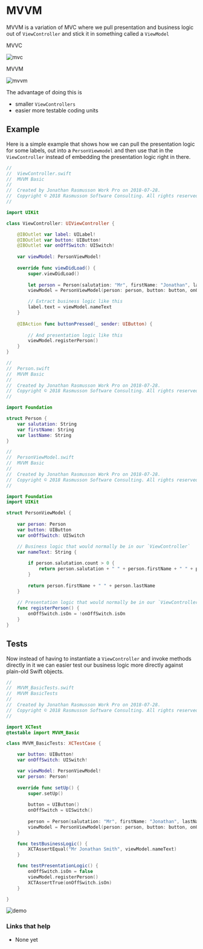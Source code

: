 # MVVM

MVVM is a variation of MVC where we pull presentation and business logic out of `ViewController` and stick it in something called a `ViewModel`

MVVC

![mvc](https://github.com/jrasmusson/ios-starter-kit/blob/master/advanced/MVVM/images/mvc.png)

MVVM

![mvvm](https://github.com/jrasmusson/ios-starter-kit/blob/master/advanced/MVVM/images/mvvm.png)

The advantage of doing this is

* smaller `ViewControllers`
* easier more testable coding units

## Example

Here is a simple example that shows how we can pull the presentation logic for some labels, out into a `PersonViewmodel` and then use that in the `ViewController` instead of embedding the presentation logic right in there.

```swift
//
//  ViewController.swift
//  MVVM Basic
//
//  Created by Jonathan Rasmusson Work Pro on 2018-07-28.
//  Copyright © 2018 Rasmusson Software Consulting. All rights reserved.
//

import UIKit

class ViewController: UIViewController {

    @IBOutlet var label: UILabel!
    @IBOutlet var button: UIButton!
    @IBOutlet var onOffSwitch: UISwitch!
    
    var viewModel: PersonViewModel!
    
    override func viewDidLoad() {
        super.viewDidLoad()
        
        let person = Person(salutation: "Mr", firstName: "Jonathan", lastName: "Smith")
        viewModel = PersonViewModel(person: person, button: button, onOffSwitch: onOffSwitch)

        // Extract business logic like this
        label.text = viewModel.nameText
    }
    
    @IBAction func buttonPressed(_ sender: UIButton) {
        
        // And presentation logic like this
        viewModel.registerPerson()
    }
}
```

```swift
//
//  Person.swift
//  MVVM Basic
//
//  Created by Jonathan Rasmusson Work Pro on 2018-07-28.
//  Copyright © 2018 Rasmusson Software Consulting. All rights reserved.
//

import Foundation

struct Person {
    var salutation: String
    var firstName: String
    var lastName: String
}
```

```swift
//
//  PersonViewModel.swift
//  MVVM Basic
//
//  Created by Jonathan Rasmusson Work Pro on 2018-07-28.
//  Copyright © 2018 Rasmusson Software Consulting. All rights reserved.
//

import Foundation
import UIKit

struct PersonViewModel {
    
    var person: Person
    var button: UIButton
    var onOffSwitch: UISwitch

    // Business logic that would normally be in our `ViewController`
    var nameText: String {
        
        if person.salutation.count > 0 {
            return person.salutation + " " + person.firstName + " " + person.lastName
        }
        
        return person.firstName + " " + person.lastName
    }
    
    // Presentation logic that would normally be in our `ViewController`
    func registerPerson() {
        onOffSwitch.isOn = !onOffSwitch.isOn
    }
}
```

## Tests

Now instead of having to instantiate a `ViewController` and invoke methods directly in it we can easier test our business logic more directly against plain-old Swift objects.

```swift
//
//  MVVM_BasicTests.swift
//  MVVM BasicTests
//
//  Created by Jonathan Rasmusson Work Pro on 2018-07-28.
//  Copyright © 2018 Rasmusson Software Consulting. All rights reserved.
//

import XCTest
@testable import MVVM_Basic

class MVVM_BasicTests: XCTestCase {

    var button: UIButton!
    var onOffSwitch: UISwitch!

    var viewModel: PersonViewModel!
    var person: Person!
    
    override func setUp() {
        super.setUp()
        
        button = UIButton()
        onOffSwitch = UISwitch()
        
        person = Person(salutation: "Mr", firstName: "Jonathan", lastName: "Smith")
        viewModel = PersonViewModel(person: person, button: button, onOffSwitch: onOffSwitch)
    }

    func testBusinessLogic() {
        XCTAssertEqual("Mr Jonathan Smith", viewModel.nameText)
    }

    func testPresentationLogic() {
        onOffSwitch.isOn = false
        viewModel.registerPerson()
        XCTAssertTrue(onOffSwitch.isOn)
    }

}
```



![demo](https://github.com/jrasmusson/ios-starter-kit/blob/master/advanced/MVVM/images/demo.gif)

### Links that help
* None yet
